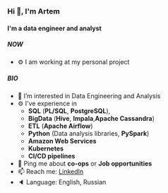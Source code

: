 ### Hi :wave:, I'm Artem
#### I'm a data engineer and analyst
##### NOW
- :gear: I am working at my personal project

##### BIO
- :eyes: I’m interested in Data Engineering and Analysis
- :gear: I've experience in 
  - **SQL** (**PL/SQL**, **PostgreSQL**),  
  - **BigData** (**Hive**, **Impala**,**Apache Cassandra**) 
  - **ETL** (**Apache Airflow**)
  - **Python** (Data analysis libraries, **PySpark**)
  - **Amazon Web Services**
  - **Kubernetes**
  - **CI/CD pipelines**
- 💬 Ping me about **co-ops** or **Job opportunities**
- :mailbox: Reach me: [LinkedIn](https://www.linkedin.com/in/artem-borisov-9540811b4/)
- :speaker: Language: English, Russian
